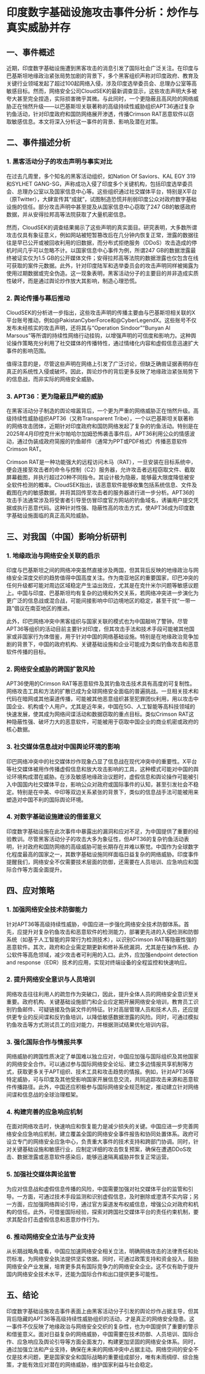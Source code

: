 # 印度数字基础设施攻击事件分析：炒作与真实威胁并存

## 一、事件概述

近期，印度数字基础设施遭到黑客攻击的消息引发了国际社会广泛关注。在印度与巴基斯坦地缘政治紧张局势加剧的背景下，多个黑客组织声称对印度政府、教育及关键行业领域发起了超过100起网络入侵，涉及印度选举委员会、总理办公室等高敏感目标。然而，网络安全公司CloudSEK的最新调查显示，这些攻击声明大多被夸大甚至完全捏造，实际损害微乎其微。与此同时，一个更隐蔽且高风险的网络威胁正在悄然升级——以巴基斯坦关联著称的高级持续性威胁组织APT36通过复杂钓鱼活动，针对印度政府和国防网络展开渗透，传播Crimson RAT恶意软件以窃取敏感信息。本文将深入分析这一事件的背景、影响及潜在对策。

## 二、事件描述分析

### 1. 黑客活动分子的攻击声明与事实对比
在过去几周里，多个知名的黑客活动组织，如Nation Of Saviors、KAL EGY 319和SYLHET GANG-SG，声称成功入侵了印度多个关键机构，包括印度选举委员会、总理办公室以及国家信息中心等。这些组织通过社交媒体平台，特别是X平台（原Twitter），大肆宣传其“成就”，试图制造恐慌并削弱印度公众对政府数字基础设施的信任。部分攻击声明中甚至提及从国家信息中心窃取了247 GB的敏感政府数据，并从安得拉邦高等法院获取了大量机密信息。

然而，CloudSEK的调查结果揭示了这些声明的真实面目。研究表明，大多数所谓攻击仅具有象征意义，例如网站被短暂篡改后在几分钟内恢复正常，泄露的数据往往是早已公开或被回收利用的旧数据，而分布式拒绝服务（DDoS）攻击造成的停机时间几乎可以忽略不计。以国家信息中心事件为例，所谓247 GB的数据泄露最终被证实仅为1.5 GB的公开媒体文件；安得拉邦高等法院的数据泄露也仅包含在线可获取的案件元数据。此外，针对印度陆军和选举委员会的攻击声明同样被揭露为使用过期数据或完全伪造。这一现象表明，黑客活动分子的主要目的并非造成实质性破坏，而是通过舆论炒作放大其影响，制造心理恐慌。

### 2. 舆论传播与幕后推动
CloudSEK的分析进一步指出，这些攻击声明的传播主要由与巴基斯坦相关联的X平台账号推动，例如@PakistanCyberForce和@CyberLegendX。这些账号不仅发布未经核实的攻击声明，还将其与“Operation Sindoor”“Bunyan Al Marsous”等所谓的持续性网络行动挂钩，以增强声明的可信度和影响力。这种舆论操作策略充分利用了社交媒体的传播特性，通过情绪化内容和虚假信息迅速扩大事件的影响范围。

值得注意的是，尽管这些声明在网络上引发了广泛讨论，但缺乏确凿证据表明存在真正的系统性入侵或破坏。因此，舆论炒作的背后更多反映了地缘政治紧张局势下的信息战，而非实际的网络安全威胁。

### 3. APT36：更为隐蔽且严峻的威胁
在黑客活动分子制造的舆论喧嚣背后，一个更为严重的网络威胁正在悄然升级。高级持续性威胁组织APT36（又称Transparent Tribe），一个以巴基斯坦关联著称的网络攻击团体，近期针对印度政府和国防网络发起了复杂的钓鱼活动。特别是在2025年4月印控克什米尔帕哈尔加姆恐怖袭击事件后，APT36利用公众的情感波动，通过伪装成政府简报的钓鱼邮件（通常为PPT或PDF格式）传播恶意软件Crimson RAT。

Crimson RAT是一种功能强大的远程访问木马（RAT），一旦安装在目标系统中，便会连接至攻击者的命令与控制（C2）服务器，允许攻击者远程窃取文件、截取屏幕截图，并执行超过20种不同指令。其设计极为隐蔽，能够最大限度降低被安全软件检测的概率。CloudSEK指出，该恶意软件能够收集包括系统信息、文件及截图在内的敏感数据，并将其回传至攻击者的服务器进行进一步分析。APT36的攻击手法通常涉及将受害者引导至仿冒印度官方网站的钓鱼域名，诱骗用户提交凭据或执行恶意代码。这种针对性强、隐蔽性高的攻击方式，使APT36成为印度数字基础设施面临的真正高风险威胁。

## 三、对我国（中国）影响分析研判

### 1. 地缘政治与网络安全关联的启示
印度与巴基斯坦之间的网络冲突虽然直接涉及两国，但其背后反映的地缘政治与网络安全深度交织的趋势值得中国高度关注。作为南亚地区的重要国家，印巴冲突的任何升级都可能对周边区域稳定产生溢出效应，尤其是在克什米尔问题等敏感议题上。中国与印度、巴基斯坦均有复杂的边境和外交关系，若网络冲突进一步演化为更广泛的信息战或混合战，可能间接影响中印边境地区的稳定，甚至干扰“一带一路”倡议在南亚地区的推进。

此外，印巴网络冲突中黑客组织与国家关联的模式也为中国敲响了警钟。尽管APT36等组织的活动目前主要针对印度，但其攻击手法和技术手段可能被其他国家或非国家行为体借鉴，用于针对中国的网络基础设施。特别是在地缘政治竞争加剧的背景下，中国的政府机构、关键基础设施和企业可能成为类似钓鱼攻击和恶意软件传播的目标。

### 2. 网络安全威胁的跨国扩散风险
APT36使用的Crimson RAT等恶意软件及其钓鱼攻击技术具有高度的可复制性。网络攻击工具和方法的扩散已成为全球网络安全面临的普遍挑战。一旦相关技术和代码在暗网或其他渠道传播，可能被其他恶意组织甚至犯罪团伙利用，用以攻击中国企业、机构或个人用户。尤其是近年来，中国在5G、人工智能等高科技领域的快速发展，使其成为网络间谍活动和数据窃取的重点目标。类似Crimson RAT这种隐蔽性强、破坏力大的恶意软件，可能被用于窃取中国企业的商业机密或政府的核心数据。

### 3. 社交媒体信息战对中国舆论环境的影响
印巴网络冲突中的社交媒体炒作现象凸显了信息战在现代冲突中的重要性。X平台等社交媒体被用作传播虚假信息和放大攻击影响的工具，这种模式可能对中国的舆论环境构成潜在威胁。在涉及敏感地缘政治议题时，虚假信息和舆论操作可能被引入中国国内社交媒体平台，影响公众对政府或国际事件的认知，甚至引发社会不稳定。特别是在中美、中印等双边关系紧张的背景下，类似的信息战手法可能被用来塑造对中国不利的国际舆论环境。

### 4. 对数字基础设施建设的借鉴意义
印度数字基础设施在此次事件中暴露出的漏洞和应对不足，为中国提供了重要的经验教训。尽管黑客活动分子的攻击大多为象征性，但APT36的复杂钓鱼活动表明，针对政府和国防网络的高级威胁可能长期存在并难以察觉。中国作为全球数字化程度最高的国家之一，其数字基础设施同样面临日益复杂的网络威胁。印度事件提醒我们，网络安全不仅需要技术层面的防御，还需要在人员培训、应急响应和国际合作等方面全面提升。

## 四、应对策略

### 1. 加强网络安全技术防御能力
针对APT36等高级持续性威胁，中国应进一步强化网络安全技术防御体系。首先，应提升对复杂钓鱼攻击和恶意软件的检测能力，部署更先进的入侵检测和防御系统（如基于人工智能的异常行为检测技术），以识别Crimson RAT等隐蔽性强的恶意软件。其次，政府和企业需定期更新和修补系统漏洞，尤其是在操作系统、办公软件等高危领域，减少攻击者可利用的入口。此外，应加强endpoint detection and response（EDR）技术的应用，实现对终端设备的全程监控和快速响应。

### 2. 提升网络安全意识与人员培训
网络攻击往往利用人的疏忽作为突破口，因此，提升全体人员的网络安全意识至关重要。政府机构、关键基础设施部门和企业应定期开展网络安全培训，教育员工识别钓鱼邮件、可疑链接及伪装文件的特征。针对高层管理人员和技术人员，还应提供更专业的反间谍和反钓鱼培训，以降低敏感数据泄露的风险。同时，可通过模拟钓鱼攻击等方式测试员工的应对能力，并根据测试结果优化培训内容。

### 3. 强化国际合作与情报共享
网络威胁的跨国性质决定了单国难以独立应对，中国应加强与国际组织及其他国家的网络安全合作。可以通过参与国际网络安全论坛、建立多边情报共享机制等方式，获取更多关于APT组织、技术工具和攻击趋势的情报。例如，针对APT36等特定威胁，可与印度及其他受影响国家开展信息交流，共同追踪攻击来源和恶意软件传播路径。此外，中国还应积极参与国际网络安全规范制定，推动建立针对网络间谍和信息战的全球治理框架。

### 4. 构建完善的应急响应机制
在面对网络攻击时，快速响应和恢复能力是减少损失的关键。中国应进一步完善网络安全应急响应机制，建立覆盖全国的网络安全事件报告和协同处置体系。政府可设立专门的网络安全应急中心，负责重大事件的技术支持和跨部门协调。同时，针对关键基础设施和敏感行业，应制定详细的攻击恢复预案，确保在遭遇DDoS攻击、数据泄露或恶意软件感染后，能够迅速隔离威胁并恢复正常运营。

### 5. 加强社交媒体舆论监管
为应对信息战和虚假信息传播的风险，中国需要加强对社交媒体平台的监管和引导。一方面，可通过技术手段监测和识别虚假信息，及时删除或澄清不实内容；另一方面，应加强网络舆论引导，通过官方渠道发布权威信息，增强公众对政府和机构的信任。此外，可借鉴国际经验，探索对跨国社交媒体平台的责任约束机制，要求其配合打击虚假信息和恶意炒作行为。

### 6. 推动网络安全立法与产业支持
从长期战略角度看，中国应加速网络安全相关立法，明确网络攻击的法律责任和处罚标准，为网络安全执法提供坚实依据。同时，可通过政策支持和资金投入，鼓励网络安全产业发展，培育更多具有国际竞争力的网络安全企业。这不仅有助于提升国内网络安全技术水平，还能为国际合作和出口提供更多可能性。

## 五、结论

印度数字基础设施攻击事件表面上由黑客活动分子引发的舆论炒作占据主导，但其背后隐藏的APT36等高级持续性威胁组织的活动，才是真正的网络安全隐患。这一事件不仅反映了地缘政治与网络安全交织的复杂性，也为中国提供了重要的警示和借鉴意义。面对日益复杂的网络威胁，中国需要在技术防御、人员培训、国际合作、应急响应及舆论引导等方面全面发力，构建更加坚固的网络安全体系。同时，通过加强立法和产业支持，确保在未来的网络冲突中占据主动。网络空间的安全不仅是技术问题，更是国家安全和国际战略的重要组成部分，唯有未雨绸缪、综合施策，才能有效应对潜在的网络威胁，维护国家利益与社会稳定。
